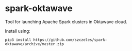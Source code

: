 # spark-oktawave

Tool for launching Apache Spark clusters in Oktawave cloud.

Install using:

    pip3 install https://github.com/szczeles/spark-oktawave/archive/master.zip
